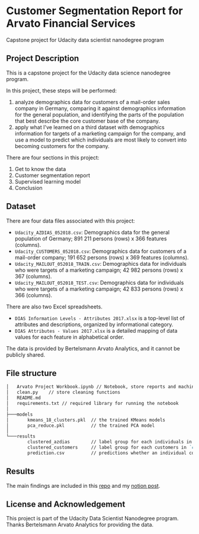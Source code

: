 # Customer Segmentation Report for Arvato Financial Services
Capstone project for Udacity data scientist nanodegree program

## Project Description
This is a capstone project for the Udacity data science nanodegree program.

In this project, these steps will be performed:

1. analyze demographics data for customers of a mail-order sales company in Germany, comparing it against demographics information for the general population, and identifying the parts of the population that best describe the core customer base of the company.
2. apply what I've learned on a third dataset with demographics information for targets of a marketing campaign for the company, and use a model to predict which individuals are most likely to convert into becoming customers for the company.

There are four sections in this project:
  1. Get to know the data
  2. Customer segmentation report
  3. Supervised learning model
  4. Conclusion

## Dataset
There are four data files associated with this project:
- `Udacity_AZDIAS_052018.csv`: Demographics data for the general population of Germany; 891 211 persons (rows) x 366 features (columns).
- `Udacity_CUSTOMERS_052018.csv`: Demographics data for customers of a mail-order company; 191 652 persons (rows) x 369 features (columns).
- `Udacity_MAILOUT_052018_TRAIN.csv`: Demographics data for individuals who were targets of a marketing campaign; 42 982 persons (rows) x 367 (columns).
- `Udacity_MAILOUT_052018_TEST.csv`: Demographics data for individuals who were targets of a marketing campaign; 42 833 persons (rows) x 366 (columns).

There are also two Excel spreadsheets. 
- `DIAS Information Levels - Attributes 2017.xlsx` is a top-level list of attributes and descriptions, organized by informational category. 
- `DIAS Attributes - Values 2017.xlsx` is a detailed mapping of data values for each feature in alphabetical order.

The data is provided by Bertelsmann Arvato Analytics, and it cannot be publicly shared.

## File structure
``` markdown
│   Arvato Project Workbook.ipynb // Notebook, store reports and machine learning models
│   clean.py    // store cleaning functions
│   README.md
│   requirements.txt // required library for running the notebook
│
├───models
│       kmeans_18_clusters.pkl  // the trained KMeans models
│       pca_reduce.pkl          // the trained PCA model
│
└───results
        clustered_azdias        // label group for each individuals in `azdias`.
        clustered_customers     // label group for each customers in `customers`
        prediction.csv          // predictions whether an individual could be a new customers of the company.
```

## Results
The main findings are included in this [repo](https://github.com/milynox/Arvato-Project-Udacity-DS-final-project) and my [notion post](https://milynox.notion.site/milynox/Customer-Segmentation-Report-for-Arvato-Financial-Services-d27c54f19d144232b734a4ece0cf2598).

## License and Acknowledgement
This project is part of the Udacity Data Scientist Nanodegree program. Thanks Bertelsmann Arvato Analytics for providing the data.
